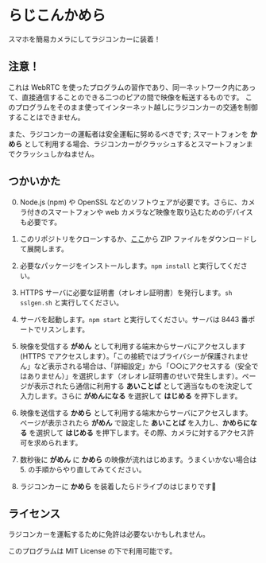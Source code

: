 # らじこんかめら

スマホを簡易カメラにしてラジコンカーに装着！


## 注意！

これは WebRTC を使ったプログラムの習作であり、同一ネットワーク内にあって、直接通信することのできる二つのピアの間で映像を転送するものです。
このプログラムをそのまま使ってインターネット越しにラジコンカーの交通を制御することはできません。

また、ラジコンカーの運転者は安全運転に努めるべきです; スマートフォンを **かめら** として利用する場合、ラジコンカーがクラッシュするとスマートフォンまでクラッシュしかねません。


## つかいかた

0. Node.js (npm) や OpenSSL などのソフトウェアが必要です。さらに、カメラ付きのスマートフォンや web カメラなど映像を取り込むためのデバイスも必要です。

1. このリポジトリをクローンするか、[ここ][dlzip]から ZIP ファイルをダウンロードして展開します。

2. 必要なパッケージをインストールします。`npm install` と実行してください。

3. HTTPS サーバに必要な証明書（オレオレ証明書）を発行します。`sh sslgen.sh` と実行してください。

4. サーバを起動します。`npm start` と実行してください。サーバは 8443 番ポートでリスンします。

5. 映像を受信する **がめん** として利用する端末からサーバにアクセスします (HTTPS でアクセスします）。「この接続ではプライバシーが保護されません」など表示される場合は、「詳細設定」から「○○にアクセスする（安全ではありません）」を選択します（オレオレ証明書のせいで発生します）。ページが表示されたら通信に利用する **あいことば** として適当なものを決定して入力します。さらに **がめんになる** を選択して **はじめる** を押下します。

6. 映像を送信する **かめら** として利用する端末からサーバにアクセスします。ページが表示されたら **がめん** で設定した **あいことば** を入力し、**かめらになる** を選択して **はじめる** を押下します。その際、カメラに対するアクセス許可を求められます。

7. 数秒後に **がめん** に **かめら** の映像が流れはじめます。うまくいかない場合は 5. の手順からやり直してみてください。

8. ラジコンカーに **かめら** を装着したらドライブのはじまりです🚗


## ライセンス

ラジコンカーを運転するために免許は必要ないかもしれません。

このプログラムは MIT License の下で利用可能です。


[dlzip]: https://github.com/KusaReMKN/radicon-camera/archive/refs/heads/main.zip
